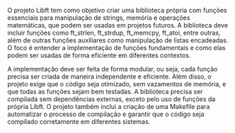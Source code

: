 O projeto Libft tem como objetivo criar uma biblioteca própria com funções essenciais para manipulação de strings, memória e operações matemáticas, que podem ser usadas em projetos futuros. A biblioteca deve incluir funções como ft_strlen, ft_strdup, ft_memcpy, ft_atoi, entre outras, além de outras funções auxiliares como manipulação de listas encadeadas. O foco é entender a implementação de funções fundamentais e como elas podem ser usadas de forma eficiente em diferentes contextos.

A implementação deve ser feita de forma modular, ou seja, cada função precisa ser criada de maneira independente e eficiente. Além disso, o projeto exige que o código seja otimizado, sem vazamentos de memória, e que todas as funções sejam bem testadas. A biblioteca precisa ser compilada sem dependências externas, exceto pelo uso de funções da própria Libft. O projeto também inclui a criação de uma Makefile para automatizar o processo de compilação e garantir que o código seja compilado corretamente em diferentes sistemas.
